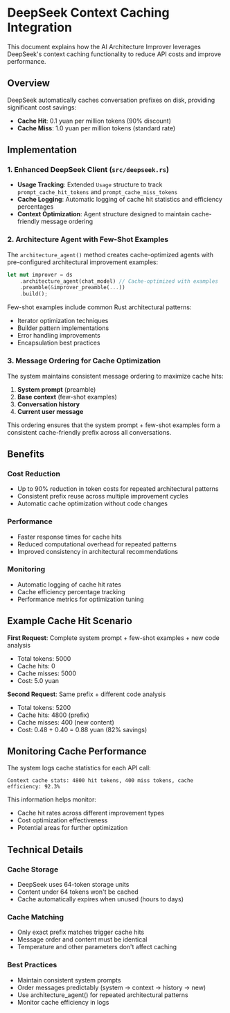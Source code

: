# DeepSeek Context Caching Integration

This document explains how the AI Architecture Improver leverages DeepSeek's context caching functionality to reduce API costs and improve performance.

## Overview

DeepSeek automatically caches conversation prefixes on disk, providing significant cost savings:

- **Cache Hit**: 0.1 yuan per million tokens (90% discount)  
- **Cache Miss**: 1.0 yuan per million tokens (standard rate)

## Implementation

### 1. Enhanced DeepSeek Client (`src/deepseek.rs`)

- **Usage Tracking**: Extended `Usage` structure to track `prompt_cache_hit_tokens` and `prompt_cache_miss_tokens`
- **Cache Logging**: Automatic logging of cache hit statistics and efficiency percentages
- **Context Optimization**: Agent structure designed to maintain cache-friendly message ordering

### 2. Architecture Agent with Few-Shot Examples

The `architecture_agent()` method creates cache-optimized agents with pre-configured architectural improvement examples:

```rust
let mut improver = ds
    .architecture_agent(chat_model) // Cache-optimized with examples
    .preamble(&improver_preamble(...))
    .build();
```

Few-shot examples include common Rust architectural patterns:

- Iterator optimization techniques
- Builder pattern implementations  
- Error handling improvements
- Encapsulation best practices

### 3. Message Ordering for Cache Optimization

The system maintains consistent message ordering to maximize cache hits:

1. **System prompt** (preamble)
2. **Base context** (few-shot examples)
3. **Conversation history**
4. **Current user message**

This ordering ensures that the system prompt + few-shot examples form a consistent cache-friendly prefix across all conversations.

## Benefits

### Cost Reduction

- Up to 90% reduction in token costs for repeated architectural patterns
- Consistent prefix reuse across multiple improvement cycles
- Automatic cache optimization without code changes

### Performance

- Faster response times for cache hits
- Reduced computational overhead for repeated patterns
- Improved consistency in architectural recommendations

### Monitoring

- Automatic logging of cache hit rates
- Cache efficiency percentage tracking
- Performance metrics for optimization tuning

## Example Cache Hit Scenario

**First Request**: Complete system prompt + few-shot examples + new code analysis

- Total tokens: 5000
- Cache hits: 0
- Cache misses: 5000
- Cost: 5.0 yuan

**Second Request**: Same prefix + different code analysis  

- Total tokens: 5200
- Cache hits: 4800 (prefix)
- Cache misses: 400 (new content)
- Cost: 0.48 + 0.40 = 0.88 yuan (82% savings)

## Monitoring Cache Performance

The system logs cache statistics for each API call:

```
Context cache stats: 4800 hit tokens, 400 miss tokens, cache efficiency: 92.3%
```

This information helps monitor:

- Cache hit rates across different improvement types
- Cost optimization effectiveness
- Potential areas for further optimization

## Technical Details

### Cache Storage

- DeepSeek uses 64-token storage units
- Content under 64 tokens won't be cached
- Cache automatically expires when unused (hours to days)

### Cache Matching

- Only exact prefix matches trigger cache hits
- Message order and content must be identical
- Temperature and other parameters don't affect caching

### Best Practices

- Maintain consistent system prompts
- Order messages predictably (system → context → history → new)
- Use architecture_agent() for repeated architectural patterns
- Monitor cache efficiency in logs
